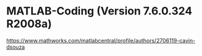 # MATLAB-Coding (Version 7.6.0.324 R2008a)
https://www.mathworks.com/matlabcentral/profile/authors/2706119-cavin-dsouza
